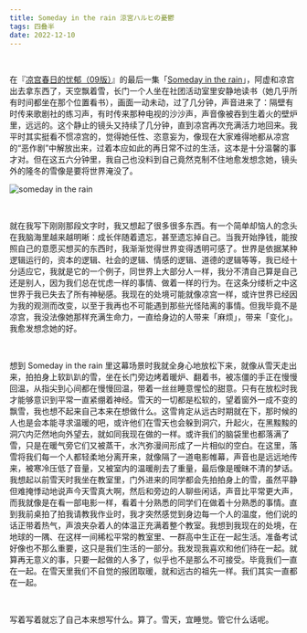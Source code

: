 ```yaml
---
title: Someday in the rain 涼宮ハルヒの憂鬱
tags: 四叠半
date: 2022-12-10
---
```


<br/>

在『[凉宫春日的忧郁（09版）](https://bangumi.tv/subject/1606)』的最后一集「[Someday in the rain](https://bangumi.tv/ep/14735)」，阿虚和凉宫出去拿东西了，天空飘着雪，长门一个人坐在社团活动室里安静地读书（她几乎所有时间都坐在那个位置看书），画面一动未动，过了几分钟，声音进来了：隔壁有时传来歌剧社的练习声，有时传来那种电视的沙沙声，声音像被吞到生着火的壁炉里，远远的。这个静止的镜头又持续了几分钟，直到凉宫再次充满活力地回来。我平时其实挺看不惯凉宫的，觉得她任性、恣意妄为，像现在大家难得地都从凉宫的“恶作剧”中解放出来，过着本应如此的再日常不过的生活，这本是十分温馨的事才对。但在这五六分钟里，我自己也没料到自己竟然克制不住地愈发想念她，镜头外的隆冬的雪像是要将世界淹没了。

![](image_2024-01-01_21-49-46.png "someday in the rain")

<br/>

就在我写下刚刚那段文字时，我又想起了很多很多东西。有一个简单却恼人的念头在我脑海里越来越明晰：成长伴随着遗忘，甚至遗忘掉自己。当我开始挣钱，能按照自己的意愿买想买的东西时，我渐渐觉得世界变得透明可感了。世界是依据某种逻辑运行的，资本的逻辑、社会的逻辑、情感的逻辑、道德的逻辑等等，我已经十分适应它，我就是它的一个例子，同世界上大部分人一样，我分不清自己算是自己还是别人，因为我们总在忧虑一样的事情、做着一样的行为。在这条分缕析之中这世界于我已失去了所有神秘感。我现在的处境可能就像凉宫一样，或许世界已经因为我的观测而改变，以至于我再也不可能遇到那些光怪陆离的事情。但我毕竟不是凉宫，我没法像她那样充满生命力，一直给身边的人带来「麻烦」，带来「变化」。我愈发想念她的好。

<br/>

想到 Someday in the rain 里这幕场景时我就全身心地放松下来，就像从雪天走出来，拍拍身上软趴趴的雪，坐在长门旁边烤着暖炉、翻着书，被冻僵的手正在慢慢回温，从指尖到心间都在慢慢回温，带着一丝丝睡意惺忪的甜意。只有在放松时我才能够意识到平常一直紧绷着神经。雪天的一切都是松软的，望着窗外一成不变的飘雪，我也想不起来自己本来在想做什么。这雪肯定从远古时期就在下，那时候的人也是会本能寻求温暖的吧，或许他们在雪天也会躲到洞穴，升起火，在黑黢黢的洞穴内茫然地向外望去，就如同我现在做的一样。或许我们的脑袋里也都落满了雪，只是在暖气旁它们又被蒸干，水汽弥漫间形成了一片相似的空白。在这里，落雪将我们每一个人都轻柔地分离开来，就像隔了一道电影帷幕，声音也是远远地传来，被寒冷压低了音量，又被室内的温暖削去了重量，最后像是暧昧不清的梦话。我想起以前雪天时我坐在教室里，门外进来的同学都会先拍拍身上的雪，虽然平静但难掩悸动地说声今天雪真大啊，然后和旁边的人聊些闲话，声音比平常更大声，而我就像是在看一部电影一样，看着十分熟悉的同学们在做着十分熟悉的事情。直到我前桌拍了拍我请教我作业时，我才突然感觉到身边每一个人的温度，他们说的话正带着热气，声浪夹杂着人的体温正充满着整个教室。我想到我现在的处境，在地球的一隅、在这样一间稀松平常的教室里、一群高中生正在一起生活。准备考试好像也不那么重要，这只是我们生活的一部分。我发现我喜欢和他们待在一起。就算再无意义的事，只要一起做的人多了，似乎也不是那么不可接受。毕竟我们一直在一起。在雪天里我们不自觉的报团取暖，就和远古的祖先一样。我们其实一直都在一起。

<br/>

写着写着就忘了自己本来想写什么。算了。雪天，宜睡觉。管它什么话呢。

<br/>
